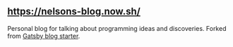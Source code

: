 ## https://nelsons-blog.now.sh/

Personal blog for talking about programming ideas and discoveries. Forked from [Gatsby blog starter](https://github.com/gatsbyjs/gatsby-starter-blog).

